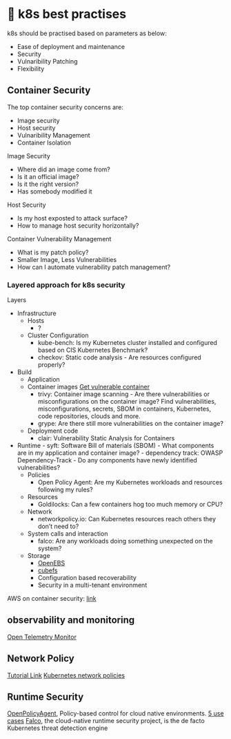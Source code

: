 # 📙 k8s best practises

k8s should be practised based on parameters as below:
- Ease of deployment and maintenance
- Security
- Vulnaribility Patching
- Flexibility

## Container Security
The top container security concerns are:
- Image security
- Host security
- Vulnaribility Management
- Container Isolation

Image Security
- Where did an image come from?
- Is it an official image?
- Is it the right version?
- Has somebody modified it

Host Security
- Is my host exposted to attack surface?
- How to manage host security horizontally?

Container Vulnerability Management
- What is my patch policy?
- Smaller Image, Less Vulnerabilities
- How can I automate vulnerability patch management?


### Layered approach for k8s security

Layers
- Infrastructure
	- Hosts
		- ?
	- Cluster Configuration
		- kube-bench: Is my Kubernetes cluster installed and configured based on CIS Kubernetes Benchmark?
		- checkov: Static code analysis - Are resources configured properly?
- Build
	- Application
	- Container images [Get vulnerable container](https://vulnerablecontainers.org/)
		- trivy: Container image scanning - Are there vulnerabilities or misconfigurations on the 
container image? Find vulnerabilities, misconfigurations, secrets, SBOM in containers, Kubernetes, code repositories, clouds and more.
		- grype: Are there still more vulnerabilities on the container image?
	- Deployment code
		- clair: Vulnerability Static Analysis for Containers
- Runtime
		- syft: Software Bill of materials (SBOM) - What components are in my application and 
container image?
		- dependency track: OWASP Dependency-Track - Do any components have newly identified 
vulnerabilities?
	- Policies
		- Open Policy Agent: Are my Kubernetes workloads and resources 
following my rules?
	- Resources
		- Goldilocks: Can a few containers hog too much 
memory or CPU?
	- Network
		- networkpolicy.io: Can Kubernetes resources reach others they don’t 
need to?
	- System calls and interaction
		- falco: Are any workloads doing something unexpected
on the system?
	- Storage 
		- [OpenEBS](https://www.cncf.io/online-programs/kubernetes-and-storage-kubernetes-for-storage-an-overview/)
		- [cubefs](https://cubefs.io/)
		- Configuration based recoverability
		- Security in a multi-tenant environment

AWS on container security: [link](https://docs.aws.amazon.com/AmazonECS/latest/bestpracticesguide/security-runtime.html)

## observability and monitoring
[Open Telemetry Monitor](https://github.com/open-telemetry/opentelemetry-operator)


## Network Policy
[Tutorial Link](https://github.com/networkpolicy/tutorial)
[Kubernetes network policies](https://github.com/networkpolicy/community)



## Runtime Security

[OpenPolicyAgent](https://openpolicyagent.org), Policy-based control for cloud native environments. [5 use cases](https://thenewstack.io/open-policy-agent-the-top-5-kubernetes-admission-control-policies/)
[Falco](https://falco.org/), the cloud-native runtime security project, is the de facto Kubernetes threat detection engine
